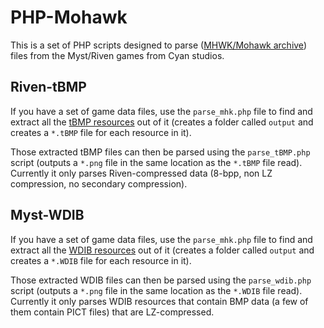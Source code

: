 PHP-Mohawk
==========
This is a set of PHP scripts designed to parse ([MHWK/Mohawk archive](http://insidethelink.ortiche.net/wiki/index.php/Mohawk_archive_format)) files  from the Myst/Riven games from Cyan studios.

Riven-tBMP
----------
If you have a set of game data files, use the `parse_mhk.php` file to find and extract all the [tBMP resources](http://www.mystellany.com/riven/imageformat/) out of it (creates a folder called `output` and creates a `*.tBMP` file for each resource in it).

Those extracted tBMP files can then be parsed using the `parse_tBMP.php` script (outputs a `*.png` file in the same location as the `*.tBMP` file read). Currently it only parses Riven-compressed data (8-bpp, non LZ compression, no secondary compression).

Myst-WDIB
---------
If you have a set of game data files, use the `parse_mhk.php` file to find and extract all the [WDIB resources](http://insidethelink.ortiche.net/wiki/index.php/Myst_WDIB_resources) out of it (creates a folder called `output` and creates a `*.WDIB` file for each resource in it).

Those extracted WDIB files can then be parsed using the `parse_wdib.php` script (outputs a `*.png` file in the same location as the `*.WDIB` file read). Currently it only parses WDIB resources that contain BMP data (a few of them contain PICT files) that are LZ-compressed.
